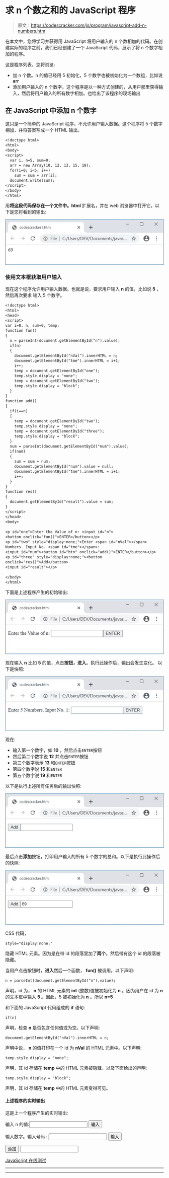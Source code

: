 # 求 n 个数之和的 JavaScript 程序

> 原文：<https://codescracker.com/js/program/javascript-add-n-numbers.htm>

在本文中，您将学习并获得用 JavaScript 将用户输入的 n 个数相加的代码。在创建实际的程序之前，我们已经创建了一个 JavaScript 代码，展示了将 n 个数字相加的程序。

这是程序列表，您将浏览:

*   加 n 个数。n 的值已经用 5 初始化，5 个数字也被初始化为一个数组，比如说 **arr**
*   添加用户输入的 n 个数字。这个程序是以一种方式创建的，从用户那里获得输入，然后将用户输入的所有数字相加。也给出了该程序的现场输出

## 在 JavaScript 中添加 n 个数字

这只是一个简单的 JavaScript 程序，不允许用户输入数据。这个程序将 5 个数字相加，并将答案写成一个 HTML 输出。

```
<!doctype html>
<html>
<body>
<script>
  var i, n=5, sum=0;
  arr = new Array(10, 12, 13, 15, 19);
  for(i=0; i<5; i++)
    sum = sum + arr[i];
  document.write(sum);
</script>
</body>
</html>
```

用**将这段代码保存在一个文件中。html** 扩展名，并在 web 浏览器中打开它。以下是您将看到的输出:

![javascript program add n numbers](img/fa24205fbe9a833298be2d087a72a714.png)

### 使用文本框获取用户输入

现在这个程序允许用户输入数据。也就是说，要求用户输入 **n** 的值，比如说 **5** ，然后再次要求 输入 5 个数字。

```
<!doctype html>
<html>
<head>
<script>
var i=0, n, sum=0, temp;
function fun()
{
  n = parseInt(document.getElementById("n").value);
  if(n)
  {
    document.getElementById("nVal").innerHTML = n;
    document.getElementById("tme").innerHTML = i+1;
    i++;
    temp = document.getElementById("one");
    temp.style.display = "none";
    temp = document.getElementById("two");
    temp.style.display = "block";
  }
}
function add()
{
  if(i==n)
  {
    temp = document.getElementById("two");
    temp.style.display = "none";
    temp = document.getElementById("three");
    temp.style.display = "block";
  }
  num = parseInt(document.getElementById("num").value);
  if(num)
  {
    sum = sum + num;
    document.getElementById("num").value = null;
    document.getElementById("tme").innerHTML = i+1;
    i++;
  }
}
function res()
{
  document.getElementById("result").value = sum;
}
</script>
</head>
<body>

<p id="one">Enter the Value of n: <input id="n">
<button onclick="fun()">ENTER</button></p>
<p id="two" style="display:none;">Enter <span id="nVal"></span> 
Numbers. Input No. <span id="tme"></span>: 
<input id="num"><button id="btn" onclick="add()">ENTER</button></p>
<p id="three" style="display:none;"><button onclick="res()">Add</button>
<input id="result"></p>

</body>
</html>
```

下面是上述程序产生的初始输出:

![add n numbers javascript](img/25e726c92eb3778b7ddba337563a8e7d.png)

现在输入 **n** 比如 **5** 的值，点击**按钮，进入**。执行此操作后，输出会发生变化。 以下是快照:

![add n numbers in javascript](img/2177504f6df18ec9009a221c01a7f4fe.png)

现在:

*   输入第一个数字，如 **10** ，然后点击`ENTER`按钮
*   然后第二个数字说 **12** 并点击`ENTER`按钮
*   第三个数字表示 **13** 和`ENTER`按钮
*   第四个数字说 **15** 和`ENTER`
*   第五个数字说 **19** 和`ENTER`

以下是执行上述所有任务后的输出快照:

![find sum of n numbers javascript](img/634d75de9477980ec6d5923e69abfdd0.png)

最后点击**添加**按钮，打印用户输入的所有 5 个数字的总和。以下是执行此操作后的快照:

![javascript sum of n numbers](img/b1556e31f126ca29cf9f0c4f195ae766.png)

CSS 代码，

```
style="display:none;"
```

隐藏 HTML 元素。因为是在带 id 的段落里加了**两个**。然后带有这个 id 的段落被隐藏。

当用户点击按钮时，**进入**然后一个函数， **fun()** 被调用。以下声明:

```
n = parseInt(document.getElementById("n").value);
```

声明，id 为， **n** 的 HTML 元素的 **int** (整数)值被初始化为 **n** 。因为用户在 id 为 **n** 的文本框中输入 **5** 。因此，5 被初始化为 **n** 。所以 **n=5**

和下面的 JavaScript 代码组成的 **if** 语句:

```
if(n)
```

声明，检查 **n** 是否包含任何值或为空。以下声明:

```
document.getElementById("nVal").innerHTML = n;
```

声明中说， **n** 的值打印在一个 id 为 **nVal** 的 HTML 元素中。以下声明:

```
temp.style.display = "none";
```

声明，其 id 存储在 **temp** 中的 HTML 元素被隐藏。以及下面给出的声明:

```
temp.style.display = "block";
```

声明，其 id 存储在 **temp** 中的 HTML 元素变得可见。

#### 上述程序的实时输出

这是上一个程序产生的实时输出:

输入 n 的值:<input id="n"> <button onclick="fun()">输入</button>

输入数字。输入号码 : <input id="num"> <button id="btn" onclick="add()">输入</button>

<button onclick="res()">添加</button> <input id="result">

[JavaScript 在线测试](/exam/showtest.php?subid=6)

* * *

* * *